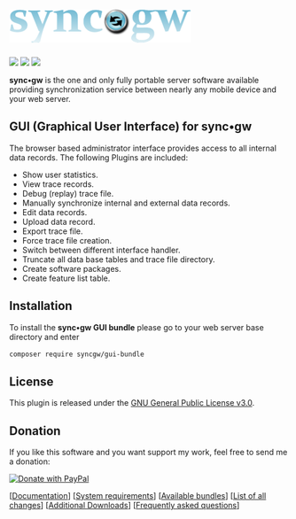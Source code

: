 # ![picture logo](assets/syncgw.png "sync•gw") #
 
![](https://img.shields.io/packagist/v/syncgw/gui-bundle.svg)
![](https://img.shields.io/packagist/l/syncgw/gui-bundle.svg)
![](https://img.shields.io/packagist/dt/syncgw/gui-bundle.svg)
 
**sync•gw** is the one and only fully portable server software available providing synchronization service between nearly any mobile device and your web server.

## GUI (Graphical User Interface) for sync•gw ##
The browser based administrator interface provides access to all internal data records. 
The following Plugins are included:

* Show user statistics.
* View trace records.
* Debug (replay) trace file.
* Manually synchronize internal and external data records.
* Edit data records.
* Upload data record.
* Export trace file.
* Force trace file creation.
* Switch between different interface handler.
* Truncate all data base tables and trace file directory.
* Create software packages.
* Create feature list table.

## Installation ##
To install the **sync•gw GUI bundle** please go to your web server base directory and enter

```bash
composer require syncgw/gui-bundle
```

## License ##
This plugin is released under the [GNU General Public License v3.0](./LICENSE).

## Donation ##

If you like this software and you want support my work, feel free to send me a donation:

<a href="https://www.paypal.com/donate/?hosted_button_id=DS6VK49NAFHEQ" target="_blank" rel="noopener">   <img src="https://www.paypalobjects.com/en_US/DK/i/btn/btn_donateCC_LG.gif" alt="Donate with PayPal"/> </a>

[[Documentation](https://github.com/syncgw/doc-bundle/blob/master/README.md)]
[[System requirements](https://github.com/syncgw/doc-bundle/blob/master/PreReqs.md)] 
[[Available bundles](https://github.com/syncgw/doc-bundle/blob/master/Packages.md)] 
[[List of all changes](https://github.com/syncgw/doc-bundle/blob/master/Changes.md)] 
[[Additional Downloads](https://github.com/syncgw/doc-bundle/blob/master/Downloads.md)] 
[[Frequently asked questions](https://github.com/syncgw/doc-bundle/blob/master/FAQ.md)] 

